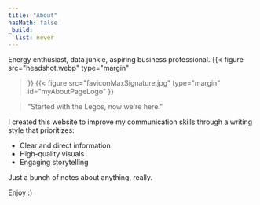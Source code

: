 ```yaml
---
title: "About"
hasMath: false
_build:
  list: never
---
```

Energy enthusiast, data junkie, aspiring business professional. 
{{< figure
  src="headshot.webp"
  type="margin"
>}}
{{< figure
  src="faviconMaxSignature.jpg"
  type="margin"
  id="myAboutPageLogo" 
>}}

>"Started with the Legos, now we're here." 

I created this website to improve my communication skills through a writing style that prioritizes:

- Clear and direct information 
- High-quality visuals 
- Engaging storytelling

Just a bunch of notes about anything, really.

Enjoy :)

